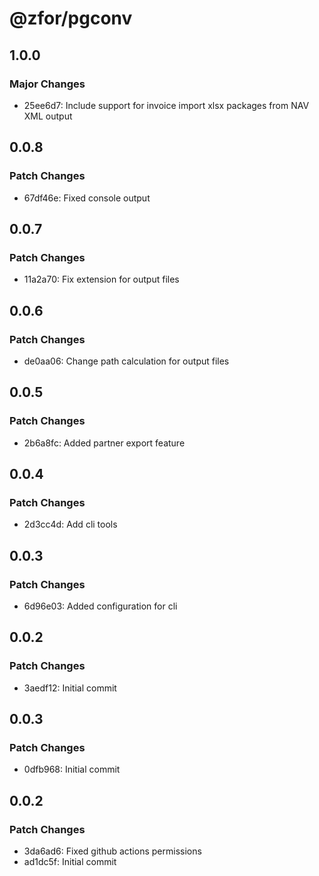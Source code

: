 # @zfor/pgconv

## 1.0.0

### Major Changes

- 25ee6d7: Include support for invoice import xlsx packages from NAV XML output

## 0.0.8

### Patch Changes

- 67df46e: Fixed console output

## 0.0.7

### Patch Changes

- 11a2a70: Fix extension for output files

## 0.0.6

### Patch Changes

- de0aa06: Change path calculation for output files

## 0.0.5

### Patch Changes

- 2b6a8fc: Added partner export feature

## 0.0.4

### Patch Changes

- 2d3cc4d: Add cli tools

## 0.0.3

### Patch Changes

- 6d96e03: Added configuration for cli

## 0.0.2

### Patch Changes

- 3aedf12: Initial commit

## 0.0.3

### Patch Changes

- 0dfb968: Initial commit

## 0.0.2

### Patch Changes

- 3da6ad6: Fixed github actions permissions
- ad1dc5f: Initial commit
